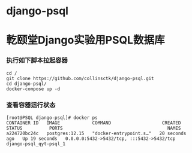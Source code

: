 # django-psql
# 亁颐堂Django实验用PSQL数据库

### 执行如下脚本拉起容器
```shell
cd /
git clone https://github.com/collinsctk/django-psql.git
cd django-psql/
docker-compose up -d
```

### 查看容器运行状态
```shell
[root@PSQL django-psql]# docker ps
CONTAINER ID   IMAGE            COMMAND                   CREATED          STATUS          PORTS                                       NAMES
a224720bc24c   postgres:12.15   "docker-entrypoint.s…"   20 seconds ago   Up 19 seconds   0.0.0.0:5432->5432/tcp, :::5432->5432/tcp   django-psql_qyt-psql_1
```
